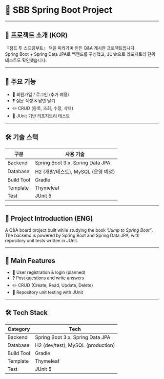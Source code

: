 # 🌱 SBB Spring Boot Project

---

## 📌 프로젝트 소개 (KOR)
『점프 투 스프링부트』 책을 따라가며 만든 Q&A 게시판 프로젝트입니다.  
Spring Boot + Spring Data JPA로 백엔드를 구성했고, JUnit으로 리포지토리 단위 테스트도 확인했습니다.  

---

## 🚀 주요 기능
- 👤 회원가입 / 로그인 (추가 예정)
- ❓ 질문 작성 & 답변 달기
- ✏️ CRUD (등록, 조회, 수정, 삭제)
- 🧪 JUnit 기반 리포지토리 테스트

---

## 🛠 기술 스택
| 구분       | 사용 기술 |
|------------|-----------|
| Backend    | Spring Boot 3.x, Spring Data JPA |
| Database   | H2 (개발/테스트), MySQL (운영 예정) |
| Build Tool | Gradle |
| Template   | Thymeleaf |
| Test       | JUnit 5 |

---

## 📌 Project Introduction (ENG)
A Q&A board project built while studying the book *“Jump to Spring Boot”*.  
The backend is powered by Spring Boot and Spring Data JPA, with repository unit tests written in JUnit.  

---

## 🚀 Main Features
- 👤 User registration & login (planned)  
- ❓ Post questions and write answers  
- ✏️ CRUD (Create, Read, Update, Delete)  
- 🧪 Repository unit testing with JUnit  

---

## 🛠 Tech Stack
| Category   | Tech |
|------------|------|
| Backend    | Spring Boot 3.x, Spring Data JPA |
| Database   | H2 (dev/test), MySQL (production) |
| Build Tool | Gradle |
| Template   | Thymeleaf |
| Test       | JUnit 5 |
